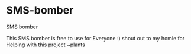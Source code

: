 # SMS-bomber
SMS bomber

This SMS bomber is free to use for
Everyone :) shout out to my homie for
Helping with this project
~plants

